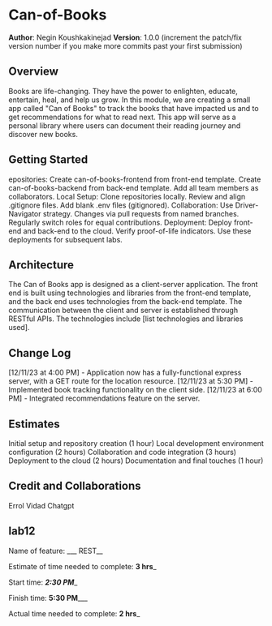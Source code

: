 
# Can-of-Books

**Author**: Negin Koushkakinejad
**Version**: 1.0.0 (increment the patch/fix version number if you make more commits past your first submission)

## Overview

Books are life-changing. They have the power to enlighten, educate, entertain, heal, and help us grow. In this module, we are creating a small app called "Can of Books" to track the books that have impacted us and to get recommendations for what to read next. This app will serve as a personal library where users can document their reading journey and discover new books.

## Getting Started
epositories:
Create can-of-books-frontend from front-end template.
Create can-of-books-backend from back-end template.
Add all team members as collaborators.
Local Setup:
Clone repositories locally.
Review and align .gitignore files.
Add blank .env files (gitignored).
Collaboration:
Use Driver-Navigator strategy.
Changes via pull requests from named branches.
Regularly switch roles for equal contributions.
Deployment:
Deploy front-end and back-end to the cloud.
Verify proof-of-life indicators.
Use these deployments for subsequent labs.

## Architecture

The Can of Books app is designed as a client-server application. The front end is built using technologies and libraries from the front-end template, and the back end uses technologies from the back-end template. The communication between the client and server is established through RESTful APIs. The technologies include [list technologies and libraries used].


## Change Log

[12/11/23 at 4:00 PM] - Application now has a fully-functional express server, with a GET route for the location resource.
[12/11/23 at 5:30 PM] - Implemented book tracking functionality on the client side.
[12/11/23 at 6:00 PM] - Integrated recommendations feature on the server.
## Estimates

Initial setup and repository creation (1 hour)
Local development environment configuration (2 hours)
Collaboration and code integration (3 hours)
Deployment to the cloud (2 hours)
Documentation and final touches (1 hour)

## Credit and Collaborations

Errol Vidad
 Chatgpt

 ## lab12

 Name of feature: ___ REST__

Estimate of time needed to complete: __3 hrs___

Start time: ___2:30 PM____

Finish time: __5:30 PM_____

Actual time needed to complete: __2 hrs___